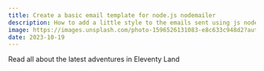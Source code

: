 ```yaml
---
title: Create a basic email template for node.js nodemailer
description: How to add a little style to the emails sent using js nodemailer library
image: https://images.unsplash.com/photo-1596526131083-e8c633c948d2?auto=format&fit=crop&q=80&w=2148&ixlib=rb-4.0.3&ixid=M3wxMjA3fDB8MHxwaG90by1wYWdlfHx8fGVufDB8fHx8fA%3D%3D
date: 2023-10-19
---
```


Read all about the latest adventures in Eleventy Land